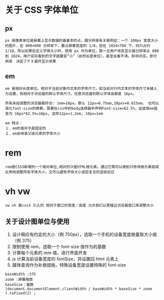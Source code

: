 # 关于 CSS 字体单位

## px

    px 是像素单位是屏幕上显示数据的最基本的点，跟分辨率有关联例如：一个 100px 宽度大小的图片，在 800×600 分辨率下，要占屏幕宽度的 1/8，但在 1024×768 下，则只占约 1/10。所以如果在定义字体大小时，使用 px 作为单位，那一旦用户改变显示器分辨率从 800 到 1024，用户实际看到的文字就要变“小”（自然长度单位），甚至会看不清，影响浏览。即分辨率　决定了ＰＸ最终显示效果

## em

    em 是相对长度单位。相对于当前对象内文本的字体尺寸。如当前对行内文本的字体尺寸未被人为设置，则相对于浏览器的默认字体尺寸。任意浏览器的默认字体高都是 16px。

    所有未经调整的浏览器都符合: 1em=16px。那么 12px=0.75em,10pxv=0.625em。 也可以简化font-size的换算，需要在css中的body选择器中声明Font-size=62.5%，这就使em值变为 16px*62.5%=10px, 这样12px=1.2em, 10px=1em

    em 特点：
    １．em的值并不是固定的
    ２．em会继承父级元素的字体大小

# rem

    rem是CSS3新增的一个相对单位,相对的只是HTML根元素。通过它既可以做到只修改根元素就成比例地调整所有字体大小，又可以避免字体大小逐层复合的连锁反应

# vh vw

    vw vh 是css3 引入的 相对于窗口的宽度／高度 允许我们以更接近浏览器窗口来调整大小

## 关于设计图单位与使用

1. 设计稿应有约定的大小（例 750px），选取一个手机的设备宽度做量取大小值（例 375）
2. 限制使用 rem，选取一个 font-size 值作为的基数
3. 计算每个元素的 rem 值，进行界面开发
4. js 计算当前设备宽度的 fontSize，并设置回 html 元素上
5. 媒体查询作为补救措施，特殊设备宽度设置特殊的 font-size

```
baseWidth :375
zoom :屏幕缩放
baseSize：基数
(document.documentElement.clientWidth / baseWidth * baseSize * zoom ).toFixed(2) ;
```
